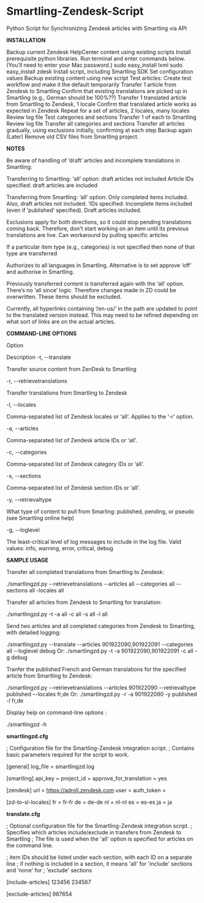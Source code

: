 # Smartling-Zendesk-Script
Python Script for Synchronizing Zendesk articles with Smartling via API

<b>INSTALLATION</b> 

Backup current Zendesk HelpCenter content using existing scripts
Install prerequisite python libraries. Run terminal and enter commands below. (You’ll need to enter your Mac password.)
sudo easy_install lxml
sudo easy_install zdesk
Install script, including Smartling SDK
Set configuration values
Backup existing content using new script
Test articles:
Create test workflow and make it the default temporarily
Transfer 1 article from Zendesk to Smartling
Confirm that existing translations are picked up in Smartling (e.g., German should be 100%??)
Transfer 1 translated article from Smartling to Zendesk, 1 locale
Confirm that translated article works as expected in Zendesk
Repeat for a set of articles, 2 locales, many locales
Review log file
Test categories and sections
Transfer 1 of each to Smartling
Review log file
Transfer all categories and sections
Transfer all articles gradually, using exclusions initially, confirming at each step
Backup again
(Later) Remove old CSV files from Smartling project.

<b>NOTES</b>

Be aware of handling of ‘draft’ articles and incomplete translations in Smartling:

Transferring to Smartling:
‘all’ option: draft articles not included
Article IDs specified: draft articles are included

Transferring from Smartling:
‘all’ option: Only completed items included. Also, draft articles not included.
‘IDs specified: Incomplete items included (even if ‘published’ specified). Draft articles included.


Exclusions apply for both directions, so it could stop pending translations coming back. Therefore, don't start working on an item until its previous translations are live. Can workaround by pulling specific articles

If a particular item type (e.g., categories) is not specified then none of that type are transferred

Authorizes to all languages in Smartling. Alternative is to set approve ‘off’ and authorise in Smartling.

Previously transferred content is transferred again with the ‘all’ option. There’s no ‘all since’ logic. Therefore changes made in ZD could be overwritten. These items should be excluded.

Currently, all hyperlinks containing ‘/en-us/’ in the path are updated to point to the translated version instead. This may need to be refined depending on what sort of links are on the actual articles.

<b>COMMAND-LINE OPTIONS</b>

Option                      

Description
-t, --translate             

Transfer source content from ZenDesk to Smartling

-r, --retrievetranslations  

Transfer translations from Smartling to Zendesk

-l, --locales               

Comma-separated list of Zendesk locales or ‘all’. Applies to the ‘-r’ option.

-a, --articles              

Comma-separated list of Zendesk article IDs or ‘all’. 

-c, --categories            

Comma-separated list of Zendesk category IDs or ‘all’. 

-s, --sections              

Comma-separated list of Zendesk section IDs or ‘all’. 

-y, --retrievaltype         

What type of content to pull from Smarling: published, pending, or pseudo (see Smartling online help)

-g, --loglevel              

The least-critical level of log messages to include in the log file. Valid values: info, warning, error, critical, debug


<b>SAMPLE USAGE</b>

Transfer all completed translations from Smartling to Zendesk:

./smartlingzd.py --retrievetranslations --articles all --categories all --sections all -locales all

Transfer all articles from Zendesk to Smartling for translation:

./smartlingzd.py -t -a all -c all -s all -l all

Send two articles and all completed categories from Zendesk to Smartling, with detailed logging:

./smartlingzd.py --translate --articles 901922090,901922091 --categories all --loglevel debug
Or:
./smartlingzd.py -t -a 901922090,901922091 -c all -g debug

Tranfer the published French and German translations for the specified article from Smartling to Zendesk:

 ./smartlingzd.py --retrievetranslations --articles 901922090 --retrievaltype published –-locales fr,de
Or:
./smartlingzd.py -r -a 901922090 -y published -l fr,de

 Display help on command-line options :

./smartlingzd -h
    
    
<b>smartlingzd.cfg</b>

; Configuration file for the Smartling-Zendesk integration script.
; Contains basic parameters required for the script to work.

[general]
log_file = smartlingzd.log

[smartling]
api_key =
project_id = 
approve_for_translation = yes

[zendesk]
url = https://adroll.zendesk.com
user = 
auth_token =

[zd-to-sl-locales]
fr = fr-fr
de = de-de
nl = nl-nl
es = es-es
ja = ja


<b>translate.cfg</b>

; Optional configuration file for the Smartling-Zendesk integration script.
; Specifies which articles include/exclude in transfers from Zendesk to Smartling
; The file is used when the 'all' option is specified for articles on the command line. 

; item IDs should be listed under each section, with each ID on a separate line
; if nothing is included in a section, it means 'all' for 'include' sections and 'none' for 
; 'exclude' sections

[include-articles]
123456
234567


[exclude-articles]
987654


